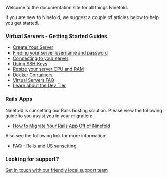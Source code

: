 Welcome to the documentation site for all things Ninefold.

If you are new to Ninefold, we suggest a couple of articles below to help you get started.

### Virtual Servers - Getting Started Guides

*  [Create Your Server](servers/create.md)
*  [Finding your server username and password](servers/new_server_username_and_password.md)
*  [Connecting to your server](servers/how_to_connect_to_your_server_using_ssh_rdp.md)
*  [Using SSH Keys](servers/ssh_keys.md)
*  [Resize your server CPU and RAM](servers/resize.md)
*  [Docker Containers](servers/how_to_create_a_docker_server.md)
*  [Virtual Servers FAQ](servers/faq.md)
*  [Learn about the Dev Tier](reference/devtier_faq.md)

### Rails Apps

Ninefold is sunsetting our Rails hosting solution. Please view the following guide to you assist you in your migration:

* [How to Migrate Your Rails App Off of Ninefold](apps/how_to_migrate_your_rails_app_off_of_ninefold.md)

Also see the following link for more information:

* [FAQ - Rails and US sunsetting](reference/faq_rails_us_sunset.md)

### Looking for support?

[Get in touch with our friendly local support team](reference/support-policy.md)


